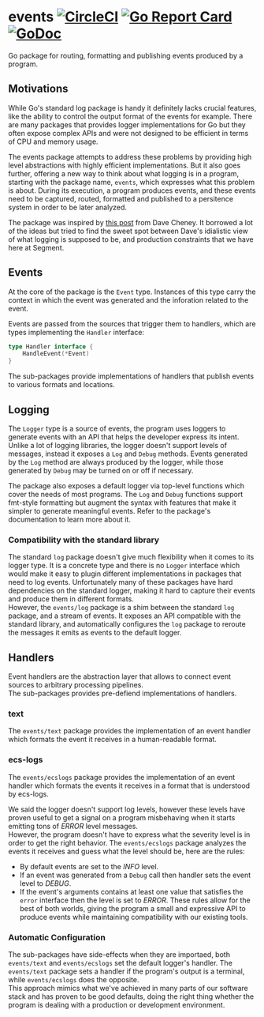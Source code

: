 # events [![CircleCI](https://circleci.com/gh/segmentio/events.svg?style=shield)](https://circleci.com/gh/segmentio/events) [![Go Report Card](https://goreportcard.com/badge/github.com/segmentio/events)](https://goreportcard.com/report/github.com/segmentio/events) [![GoDoc](https://godoc.org/github.com/segmentio/events?status.svg)](https://godoc.org/github.com/segmentio/events)
Go package for routing, formatting and publishing events produced by a program.

## Motivations

While Go's standard log package is handy it definitely lacks crucial features,
like the ability to control the output format of the events for example. There
are many packages that provides logger implementations for Go but they often
expose complex APIs and were not designed to be efficient in terms of CPU and
memory usage.

The events package attempts to address these problems by providing high level
abstractions with highly efficient implementations. But it also goes further,
offering a new way to think about what logging is in a program, starting with
the package name, `events`, which expresses what this problem is about.
During its execution, a program produces events, and these events need to be
captured, routed, formatted and published to a persitence system in order to
be later analyzed.

The package was inspired by [this post](https://dave.cheney.net/2015/11/05/lets-talk-about-logging)
from Dave Cheney. It borrowed a lot of the ideas but tried to find the sweet
spot between Dave's idialistic view of what logging is supposed to be, and
production constraints that we have here at Segment.

## Events

At the core of the package is the `Event` type. Instances of this type carry
the context in which the event was generated and the inforation related to
the event.

Events are passed from the sources that trigger them to handlers, which are
types implementing the `Handler` interface:
```go
type Handler interface {
    HandleEvent(*Event)
}
```
The sub-packages provide implementations of handlers that publish events to
various formats and locations.

## Logging

The `Logger` type is a source of events, the program uses loggers to generate
events with an API that helps the developer express its intent. Unlike a lot of
logging libraries, the logger doesn't support levels of messages, instead it
exposes a `Log` and `Debug` methods. Events generated by the `Log` method are
always produced by the logger, while those generated by `Debug` may be turned
on or off if necessary.

The package also exposes a default logger via top-level functions which cover
the needs of most programs. The `Log` and `Debug` functions support fmt-style
formatting but augment the syntax with features that make it simpler to generate
meaningful events. Refer to the package's documentation to learn more about it.

### Compatibility with the standard library

The standard `log` package doesn't give much flexibility when it comes to its
logger type. It is a concrete type and there is no `Logger` interface which
would make it easy to plugin different implementations in packages that need to
log events. Unfortunately many of these packages have hard dependencies on the
standard logger, making it hard to capture their events and produce them in
different formats.  
However, the `events/log` package is a shim between the standard `log` package,
and a stream of events. It exposes an API compatible with the standard library,
and automatically configures the `log` package to reroute the messages it emits
as events to the default logger.

## Handlers

Event handlers are the abstraction layer that allows to connect event sources to
arbitrary processing pipelines.  
The sub-packages provides pre-defiend implementations of handlers.

### text

The `events/text` package provides the implementation of an event handler which
formats the event it receives in a human-readable format.

### ecs-logs

The `events/ecslogs` package provides the implementation of an event handler
which formats the events it receives in a format that is understood by ecs-logs.

We said the logger doesn't support log levels, however these levels have proven
useful to get a signal on a program misbehaving when it starts emitting tons of
*ERROR* level messages.  
However, the program doesn't have to express what the severity level is in order
to get the right behavior. The `events/ecslogs` package analyzes the events it
receives and guess what the level should be, here are the rules:
- By default events are set to the *INFO* level.
- If an event was generated from a `Debug` call then handler sets the event
level to *DEBUG*.
- If the event's arguments contains at least one value that satisfies the
`error` interface then the level is set to *ERROR*.
These rules allow for the best of both worlds, giving the program a small and
expressive API to produce events while maintaining compatibility with our
existing tools.

### Automatic Configuration

The sub-packages have side-effects when they are importaed, both `events/text`
and `events/ecslogs` set the default logger's handler. The `events/text` package
sets a handler if the program's output is a terminal, while `events/ecslogs`
does the opposite.  
This approach mimics what we've achieved in many parts of our software stack and
has proven to be good defaults, doing the right thing whether the program is
dealing with a production or development environment.
